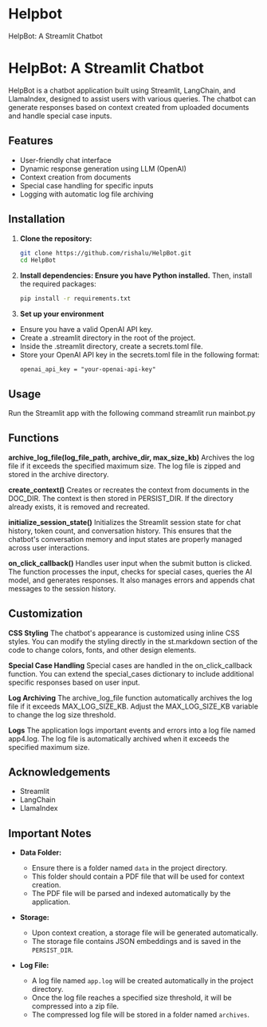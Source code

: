 # Helpbot
HelpBot: A Streamlit Chatbot
# HelpBot: A Streamlit Chatbot

HelpBot is a chatbot application built using Streamlit, LangChain, and LlamaIndex, designed to assist users with various queries. The chatbot can generate responses based on context created from uploaded documents and handle special case inputs.

## Features
- User-friendly chat interface
- Dynamic response generation using LLM (OpenAI)
- Context creation from documents
- Special case handling for specific inputs
- Logging with automatic log file archiving

## Installation

1. **Clone the repository:**
   ```bash
   git clone https://github.com/rishalu/HelpBot.git
   cd HelpBot
   
2. **Install dependencies: Ensure you have Python installed.** 
Then, install the required packages:
    ```bash
    pip install -r requirements.txt

3. **Set up your environment**
- Ensure you have a valid OpenAI API key.
- Create a .streamlit directory in the root of the project.
- Inside the .streamlit directory, create a secrets.toml file.
- Store your OpenAI API key in the secrets.toml file in the following format:
  ```arduino
  openai_api_key = "your-openai-api-key"

## Usage
Run the Streamlit app with the following command
streamlit run mainbot.py


## Functions
**archive_log_file(log_file_path, archive_dir, max_size_kb)**
Archives the log file if it exceeds the specified maximum size. The log file is zipped and stored in the archive directory.

**create_context()**
Creates or recreates the context from documents in the DOC_DIR. The context is then stored in PERSIST_DIR. If the directory already exists, it is removed and recreated.

**initialize_session_state()**
Initializes the Streamlit session state for chat history, token count, and conversation history. 
This ensures that the chatbot's conversation memory and input states are properly managed across user interactions.

**on_click_callback()**
Handles user input when the submit button is clicked. The function processes the input, checks for special cases, queries the AI model, and generates responses. 
It also manages errors and appends chat messages to the session history.

## Customization
**CSS Styling**
The chatbot's appearance is customized using inline CSS styles. You can modify the styling directly in the st.markdown section of the code to change colors, fonts, and other design elements.

**Special Case Handling**
Special cases are handled in the on_click_callback function. You can extend the special_cases dictionary to include additional specific responses based on user input.

**Log Archiving**
The archive_log_file function automatically archives the log file if it exceeds MAX_LOG_SIZE_KB. Adjust the MAX_LOG_SIZE_KB variable to change the log size threshold.

**Logs**
The application logs important events and errors into a log file named app4.log. The log file is automatically archived when it exceeds the specified maximum size.


## Acknowledgements
- Streamlit
- LangChain
- LlamaIndex

## Important Notes

- **Data Folder:**
  - Ensure there is a folder named `data` in the project directory.
  - This folder should contain a PDF file that will be used for context creation.
  - The PDF file will be parsed and indexed automatically by the application.

- **Storage:**
  - Upon context creation, a storage file will be generated automatically.
  - The storage file contains JSON embeddings and is saved in the `PERSIST_DIR`.

- **Log File:**
  - A log file named `app.log` will be created automatically in the project directory.
  - Once the log file reaches a specified size threshold, it will be compressed into a zip file.
  - The compressed log file will be stored in a folder named `archives`.
